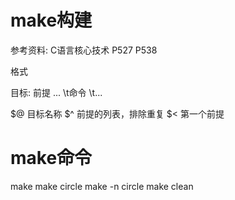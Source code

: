 make构建
=======

参考资料: C语言核心技术 P527 P538

格式

目标: 前提 ...
    \t命令
    \t...

$@ 目标名称
$^ 前提的列表，排除重复
$< 第一个前提

make命令
=======

make
make circle
make -n circle
make clean